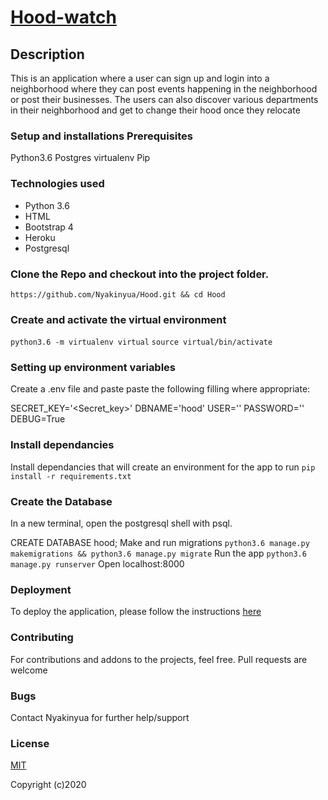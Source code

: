# [Hood-watch](https://myh00d.herokuapp.com/)
## Description
This is an application where a user can sign up and login into a neighborhood where they can post events happening in the neighborhood or post their businesses. The users can also discover various departments in their neighborhood and get to change their hood once they relocate

### Setup and installations Prerequisites
Python3.6
Postgres
virtualenv
Pip

### Technologies used
- Python 3.6
- HTML
- Bootstrap 4
- Heroku
- Postgresql

### Clone the Repo and checkout into the project folder.
`https://github.com/Nyakinyua/Hood.git && cd Hood`

### Create and activate the virtual environment
`python3.6 -m virtualenv virtual`
`source virtual/bin/activate`
### Setting up environment variables
Create a .env file and paste paste the following filling where appropriate:

SECRET_KEY='<Secret_key>'
DBNAME='hood'
USER='<Username>'
PASSWORD='<password>'
DEBUG=True

### Install dependancies
Install dependancies that will create an environment for the app to run 
`pip install -r requirements.txt`

### Create the Database
In a new terminal, open the postgresql shell with psql.

CREATE DATABASE hood;
Make and run migrations
`python3.6 manage.py makemigrations && python3.6 manage.py migrate`
Run the app
`python3.6 manage.py runserver`
Open localhost:8000

### Deployment
To deploy the application, please follow the instructions [here](https://gist.github.com/newtonkiragu/42f2500e56d9c2375a087233587eddd0)

### Contributing
For contributions and addons to the projects, feel free. Pull requests are welcome

### Bugs

Contact Nyakinyua for further help/support

### License
[MIT](https://github.com/Nyakinyua/Hood/blob/master/LICENSE)

Copyright (c)2020

